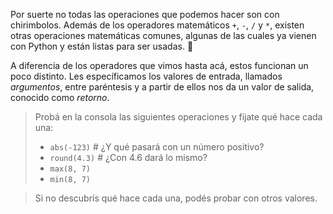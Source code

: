 Por suerte no todas las operaciones que podemos hacer son con chirimbolos. Además de los operadores matemáticos `+`, `-`, `/` y `*`, existen otras operaciones matemáticas comunes, algunas de las cuales ya vienen con Python y están listas para ser usadas. :raised_hands:

A diferencia de los operadores que vimos hasta acá, estos funcionan un poco distinto. Les específicamos los valores de entrada, llamados *argumentos*, entre paréntesis y a partir de ellos nos da un valor de salida, conocido como *retorno*.

> Probá en la consola las siguientes operaciones y fijate qué hace cada una:
>
> * `abs(-123)` # ¿Y qué pasará con un número positivo?
> * `round(4.3)` # ¿Con 4.6 dará lo mismo?
> * `max(8, 7)`
> * `min(8, 7)`

> Si no descubrís qué hace cada una, podés probar con otros valores.